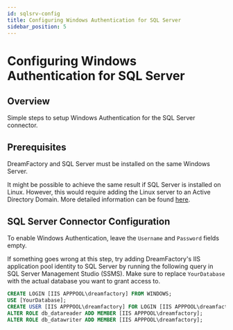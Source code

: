 ```yaml
---
id: sqlsrv-config
title: Configuring Windows Authentication for SQL Server
sidebar_position: 5
---
```


# Configuring Windows Authentication for SQL Server

## Overview

Simple steps to setup Windows Authentication for the SQL Server connector.

## Prerequisites

DreamFactory and SQL Server must be installed on the same Windows Server.

It might be possible to achieve the same result if SQL Server is installed on Linux. However, this would require adding the Linux server to an Active Directory Domain. More detailed information can be found [here](https://blog.netwrix.com/2022/11/01/join-linux-hosts-to-active-directory-domain/).

## SQL Server Connector Configuration

To enable Windows Authentication, leave the `Username` and `Password` fields empty.

If something goes wrong at this step, try adding DreamFactory's IIS application pool identity to SQL Server by running the following query in SQL Server Management Studio (SSMS). Make sure to replace `YourDatabase` with the actual database you want to grant access to.

```sql
CREATE LOGIN [IIS APPPOOL\dreamfactory] FROM WINDOWS;
USE [YourDatabase];
CREATE USER [IIS APPPOOL\dreamfactory] FOR LOGIN [IIS APPPOOL\dreamfactory];
ALTER ROLE db_datareader ADD MEMBER [IIS APPPOOL\dreamfactory];
ALTER ROLE db_datawriter ADD MEMBER [IIS APPPOOL\dreamfactory];
